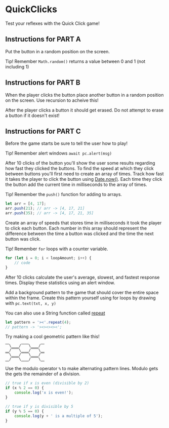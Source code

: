 # QuickClicks

Test your reflexes with the Quick Click game!

## Instructions for PART A

Put the button in a random position on the screen.

Tip! Remember `Math.random()` returns a value between 0 and 1 (not including 1)

## Instructions for PART B

When the player clicks the button place another button in a random position on the screen. Use recursion to acheive this!

After the player clicks a button it should get erased. Do not attempt to erase a button if it doesn't exist!

## Instructions for PART C

Before the game starts be sure to tell the user how to play!

Tip! Remember alert windows `await pc.alert(msg)`

After 10 clicks of the button you'll show the user some results regarding how fast they clicked the buttons. To find the speed at which they click between buttons you'll first need to create an array of times. Track how fast it takes the player to click the button using [Date.now()](https://developer.mozilla.org/en-US/docs/Web/JavaScript/Reference/Global_Objects/Date). Each time they click the button add the current time in milliseconds to the array of times.

Tip! Remember the `push()` function for adding to arrays.

```js
let arr = [4, 17];
arr.push(21); // arr -> [4, 17, 21]
arr.push(35); // arr -> [4, 17, 21, 35]
```

Create an array of speeds that stores time in milliseconds it took the player to click each button. Each number in this array should represent the difference between the time a button was clicked and the time the next button was click.

Tip! Remember `for` loops with a counter variable.

```js
for (let i = 0; i < loopAmount; i++) {
	// code
}
```

After 10 clicks calculate the user's average, slowest, and fastest response times. Display these statistics using an alert window.

Add a background pattern to the game that should cover the entire space within the frame. Create this pattern yourself using for loops by drawing with `pc.text(txt, x, y)`

You can also use a String function called [repeat](https://developer.mozilla.org/en-US/docs/Web/JavaScript/Reference/Global_Objects/String/repeat)

```js
let pattern = '><'.repeat(4);
// pattern -> '><><><><';
```

Try making a cool geometric pattern like this!

```
⎺\⎽⎽/⎺⎺\⎽⎽/⎺
⎽/⎺⎺\⎽⎽/⎺⎺\⎽
⎺\⎽⎽/⎺⎺\⎽⎽/⎺
⎽/⎺⎺\⎽⎽/⎺⎺\⎽
```

Use the modulo operator `%` to make alternating pattern lines. Modulo gets the gets the remainder of a division.

```js
// true if x is even (divisible by 2)
if (x % 2 == 0) {
	console.log('x is even!');
}

// true if y is divisible by 5
if (y % 5 == 0) {
	console.log(y + ' is a multiple of 5');
}
```
